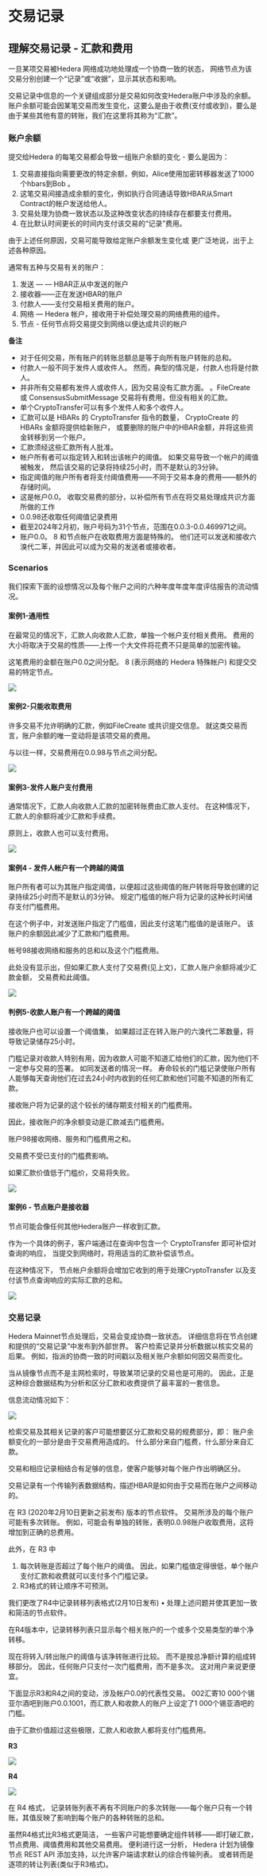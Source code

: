 # 交易记录

## 理解交易记录 - 汇款和费用

一旦某项交易被Hedera 网络成功地处理成一个协商一致的状态， 网络节点为该交易分别创建一个“记录”或“收据”，显示其状态和影响。

交易记录中信息的一个关键组成部分是交易如何改变Hedera账户中涉及的余额。 账户余额可能会因某笔交易而发生变化，这要么是由于收费(支付或收到)，要么是由于某些其他有意的转账，我们在这里将其称为“汇款”。

### 账户余额

提交给Hedera 的每笔交易都会导致一组账户余额的变化 - 要么是因为：

1. 交易直接指向需要更改的特定余额，例如，Alice使用加密转移器发送了1000个hbars到Bob 。
2. 这笔交易间接造成余额的变化，例如执行合同通话导致HBAR从Smart Contract的帐户发送给他人。
3. 交易处理为协商一致状态以及这种改变状态的持续存在都要支付费用。
4. 在比默认时间更长的时间内支付该交易的“记录”费用。

由于上述任何原因，交易可能导致给定账户余额发生变化或 更广泛地说，出于上述各种原因。

通常有五种与交易有关的账户：

1. 发送 — — HBAR正从中发送的账户
2. 接收器——正在发送HBAR的账户
3. 付款人——支付交易相关费用的账户。
4. 网络 — Hedera 帐户，接收用于补偿处理交易的网络费用的组件。
5. 节点 - 任何节点将交易提交到网络以便达成共识的帐户

**备注**

- 对于任何交易，所有账户的转账总额总是等于向所有账户转账的总和。
- 付款人一般不同于发件人或收件人。 然而，典型的情况是，付款人也将是付款人。
- 并非所有交易都有发件人或收件人，因为交易没有汇款方面。 。FileCreate 或 ConsensusSubmitMessage 交易将有费用，但没有相关的汇款。
- 单个CryptoTransfer可以有多个发件人和多个收件人。
- 汇款可以是 HBARs 的 CryptoTransfer 指令的数量， CryptoCreate 的 HBARs 金额将提供给新账户， 或要删除的账户中的HBAR金额，并将这些资金转移到另一个账户。
- 汇款须经这些汇款所有人批准。
- 帐户所有者可以指定转入和转出该帐户的阈值。 如果交易导致一个帐户的阈值被触发， 然后该交易的记录将持续25小时，而不是默认的3分钟。
- 指定阈值的账户所有者将支付阈值费用——不同于交易本身的费用——额外的存储时间。
- 这是帐户0.0。 收取交易费的部分，以补偿所有节点在将交易处理成共识方面所做的工作
- 0.0.98还收取任何阈值记录费用
- 截至2024年2月初，账户号码为31个节点，范围在0.0.3-0.0.469971之间。
- 账户0.0。 8 和节点帐户在收取费用方面是特殊的。 他们还可以发送和接收六溴代二苯，并因此可以成为交易的发送者或接收者。

### Scenarios

我们探索下面的设想情况以及每个账户之间的六种年度年度年度评估报告的流动情况。

#### 案例1-通用性

在最常见的情况下，汇款人向收款人汇款，单独一个帐户支付相关费用。 费用的大小将取决于交易的性质——上传一个大文件将花费不只是简单的加密传输。

这笔费用的金额在账户0.0之间分配。 8 (表示网络的 Hedera 特殊帐户) 和提交交易的特定节点。

![](../../../.gitbook/assets/transaction\_records\_1.png)

#### 案例2-只能收取费用

许多交易不允许明确的汇款，例如FileCreate 或共识提交信息。 就这类交易而言，账户余额的唯一变动将是该项交易的费用。

与以往一样，交易费用在0.0.98与节点之间分配。

![](../../../.gitbook/assets/transaction\_records\_2.png)

#### 案例3-发件人账户支付费用

通常情况下，汇款人向收款人汇款的加密转账费由汇款人支付。 在这种情况下，汇款人的余额将减少汇款和手续费。

原则上，收款人也可以支付费用。

![](../../../.gitbook/assets/transaction\_records\_3.png)

#### 案例4 - 发件人帐户有一个跨越的阈值

账户所有者可以为其账户指定阈值，以便超过这些阈值的账户转账将导致创建的记录持续25小时而不是默认的3分钟。 规定门槛值的帐户将为记录的这种长时间储存支付门槛费用。

在这个例子中，对发送账户指定了门槛值，因此支付这笔门槛值的是该账户。 该账户的余额因此减少了汇款和门槛费用。

帐号98接收网络和服务的总和以及这个门槛费用。

此处没有显示出，但如果汇款人支付了交易费(见上文)，汇款人账户余额将减少汇款金额， 交易费和此阈值。

![](../../../.gitbook/assets/transaction\_records\_4.png)

#### 判例5-收款人账户有一个跨越的阈值

接收账户也可以设置一个阈值集， 如果超过正在转入账户的六溴代二苯数量，将导致记录储存25小时。

门槛记录对收款人特别有用，因为收款人可能不知道汇给他们的汇款，因为他们不一定参与交易的签署。 如同发送者的情况一样。 寿命较长的门槛记录使账户所有人能够每天查询他们在过去24小时内收到的任何汇款和他们可能不知道的所有汇款。

接收账户将为记录的这个较长的储存期支付相关的门槛费用。

因此，接收账户的净余额变动是汇款减去门槛费用。

账户98接收网络、服务和门槛费用之和。

交易费不受已支付的门槛费影响。

如果汇款价值低于门槛价，交易将失败。

![](../../../.gitbook/assets/transaction\_records\_5.png)

#### 案例6 - 节点账户是接收器

节点可能会像任何其他Hedera账户一样收到汇款。

作为一个具体的例子，客户端通过在查询中包含一个 CryptoTransfer 即可补偿对查询的响应， 当提交到网络时，将用适当的汇款补偿该节点。

在这种情况下， 节点帐户余额将会增加它收到的用于处理CryptoTransfer 以及支付该节点查询响应的实际汇款的总和。

![](../../../.gitbook/assets/transaction\_records\_6.png)

### 交易记录

Hedera Mainnet节点处理后，交易会变成协商一致状态。 详细信息将在节点创建和提供的“交易记录”中发布到外部世界。 客户检索记录并分析数据以核实交易的后果。 例如，指派的协商一致的时间戳以及相关账户余额如何因交易而变化。

当从镜像节点而不是主网检索时，导致某项记录的交易也是可用的。 因此，正是这种综合数据结构为分析和区分汇款和收费提供了最丰富的一套信息。

信息流动情况如下：

![](../../../.gitbook/assets/transaction\_records\_7.png)

检索交易及其相关记录的客户可能想要区分汇款和交易的规费部分，即： 账户余额变化的一部分是由于交易费用造成的。 什么部分来自门槛费，什么部分来自汇款。

交易和相应记录相结合有足够的信息，使客户能够对每个账户作出明确区分。

交易记录有一个传输列表数据结构，描述HBAR是如何由于交易而在账户之间移动的。

在 R3 (2020年2月10日更新之前发布) 版本的节点软件。 交易所涉及的每个账户可能有多次转账。 例如，可能会有单独的转账，表明0.0.98账户收取费用，这将增加到正确的总费用。

此外，在 R3 中

1. 每次转账是否超过了每个账户的阈值。 因此，如果门槛值定得很低，单个账户支付汇款和收费就可以支付多个门槛记录。
2. R3格式的转让顺序不可预测。

我们更改了R4中记录转移列表格式(2月10日发布) • 处理上述问题并使其更加一致和简洁的节点软件。

在R4版本中，记录转移列表只显示每个相关账户的一个或多个交易类型的单个净转移。

现在将转入/转出账户的阈值与该净转账进行比较。 而不是按总净额计算的组成转移部分。 因此，任何账户只支付一次门槛费用，而不是多次。 这对用户来说更便宜。

下面显示R3和R4之间的变动，涉及帐户0.0的代表性交易。 002汇寄10 000个锡亚尔酒吧到账户0.0.1001，而汇款人和收款人的账户上设定了1 000个锡亚酒吧的门槛。

由于汇款价值超过这些极限，汇款人和收款人都将支付门槛费用。

**R3**

![](../../../.gitbook/assets/r3.jpg)

**R4**

![](../../../.gitbook/assets/r4.jpg)

在 R4 格式， 记录转账列表不再有不同账户的多次转账——每个账户只有一个转账，其值反映了影响到每个账户的各种转账的总和。

虽然R4格式比R3格式更简洁， 一些客户可能想要确定组件转移——即打破汇款， 节点费用、阈值费用和其他交易费用。 便利进行这一分析， Hedera 计划为镜像节点 REST API 添加支持，以允许客户端请求默认的综合传输列表。 或者转而是逐项的转让列表(类似于R3格式)。
